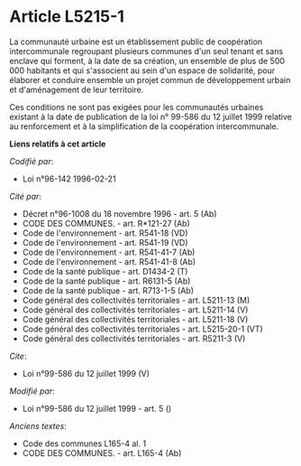 # Article L5215-1

La communauté urbaine est un établissement public de coopération intercommunale regroupant plusieurs communes d'un seul
tenant et sans enclave qui forment, à la date de sa création, un ensemble de plus de 500 000 habitants et qui s'associent au
sein d'un espace de solidarité, pour élaborer et conduire ensemble un projet commun de développement urbain et d'aménagement
de leur territoire. 

Ces conditions ne sont pas exigées pour les communautés urbaines existant à la date de publication de la loi n° 99-586 du 12
juillet 1999 relative au renforcement et à la simplification de la coopération intercommunale.

**Liens relatifs à cet article**

_Codifié par_:

  - Loi n°96-142 1996-02-21

_Cité par_:

  - Décret n°96-1008 du 18 novembre 1996 - art. 5 (Ab)
  - CODE DES COMMUNES. - art. R*121-27 (Ab)
  - Code de l'environnement - art. R541-18 (VD)
  - Code de l'environnement - art. R541-19 (VD)
  - Code de l'environnement - art. R541-41-7 (Ab)
  - Code de l'environnement - art. R541-41-8 (Ab)
  - Code de la santé publique - art. D1434-2 (T)
  - Code de la santé publique - art. R6131-5 (Ab)
  - Code de la santé publique - art. R713-1-5 (Ab)
  - Code général des collectivités territoriales - art. L5211-13 (M)
  - Code général des collectivités territoriales - art. L5211-14 (V)
  - Code général des collectivités territoriales - art. L5211-18 (V)
  - Code général des collectivités territoriales - art. L5215-20-1 (VT)
  - Code général des collectivités territoriales - art. R5211-3 (V)

_Cite_:

  - Loi n°99-586 du 12 juillet 1999 (V)

_Modifié par_:

  - Loi n°99-586 du 12 juillet 1999 - art. 5 ()

_Anciens textes_:

  - Code des communes L165-4 al. 1
  - CODE DES COMMUNES. - art. L165-4 (Ab)
